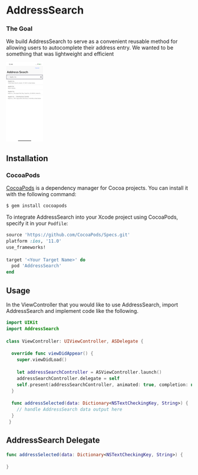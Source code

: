 # AddressSearch

### The Goal
We build AddressSearch to serve as a convenient reusable method for allowing users to autocomplete their address entry. We wanted to be something that was lightweight and efficient

![demo](./img/Demo.png)

## Installation

### CocoaPods

[CocoaPods](http://cocoapods.org) is a dependency manager for Cocoa projects. You can install it with the following command:

```bash
$ gem install cocoapods
```

To integrate AddressSearch into your Xcode project using CocoaPods, specify it in your `Podfile`:

```ruby
source 'https://github.com/CocoaPods/Specs.git'
platform :ios, '11.0'
use_frameworks!

target '<Your Target Name>' do
  pod 'AddressSearch'
end
```

## Usage

In the ViewController that you would like to use AddressSearch, import AddressSearch and implement code like the following.

```swift
import UIKit
import AddressSearch

class ViewController: UIViewController, ASDelegate {

  override func viewDidAppear() {
    super.viewDidLoad()

    let addressSearchController = ASViewController.launch()
    addressSearchController.delegate = self
    self.present(addressSearchController, animated: true, completion: nil)
  }

  func addressSelected(data: Dictionary<NSTextCheckingKey, String>) {
    // handle AddressSearch data output here
  }
 }
 ```

## AddressSearch Delegate
```swift
func addressSelected(data: Dictionary<NSTextCheckingKey, String>) {

}
```
